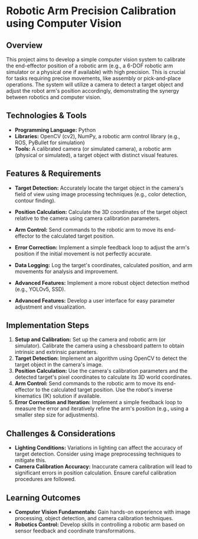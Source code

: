 # Robotic Arm Precision Calibration using Computer Vision

## Overview

This project aims to develop a simple computer vision system to calibrate the end-effector position of a robotic arm (e.g., a 6-DOF robotic arm simulator or a physical one if available) with high precision.  This is crucial for tasks requiring precise movements, like assembly or pick-and-place operations.  The system will utilize a camera to detect a target object and adjust the robot arm's position accordingly, demonstrating the synergy between robotics and computer vision.

## Technologies & Tools

* **Programming Language:** Python
* **Libraries:** OpenCV (cv2), NumPy, a robotic arm control library (e.g., ROS, PyBullet for simulation)
* **Tools:**  A calibrated camera (or simulated camera), a robotic arm (physical or simulated), a target object with distinct visual features.

## Features & Requirements

- **Target Detection:** Accurately locate the target object in the camera's field of view using image processing techniques (e.g., color detection, contour finding).
- **Position Calculation:** Calculate the 3D coordinates of the target object relative to the camera using camera calibration parameters.
- **Arm Control:**  Send commands to the robotic arm to move its end-effector to the calculated target position.
- **Error Correction:** Implement a simple feedback loop to adjust the arm's position if the initial movement is not perfectly accurate.
- **Data Logging:** Log the target's coordinates, calculated position, and arm movements for analysis and improvement.

- **Advanced Features:** Implement a more robust object detection method (e.g., YOLOv5, SSD).
- **Advanced Features:**  Develop a user interface for easy parameter adjustment and visualization.

## Implementation Steps

1. **Setup and Calibration:** Set up the camera and robotic arm (or simulator). Calibrate the camera using a chessboard pattern to obtain intrinsic and extrinsic parameters.
2. **Target Detection:** Implement an algorithm using OpenCV to detect the target object in the camera's image.
3. **Position Calculation:**  Use the camera's calibration parameters and the detected target's pixel coordinates to calculate its 3D world coordinates.
4. **Arm Control:** Send commands to the robotic arm to move its end-effector to the calculated target position. Use the robot's inverse kinematics (IK) solution if available.
5. **Error Correction and Iteration:** Implement a simple feedback loop to measure the error and iteratively refine the arm's position (e.g., using a smaller step size for adjustments).


## Challenges & Considerations

- **Lighting Conditions:**  Variations in lighting can affect the accuracy of target detection.  Consider using image preprocessing techniques to mitigate this.
- **Camera Calibration Accuracy:** Inaccurate camera calibration will lead to significant errors in position calculation. Ensure careful calibration procedures are followed.


## Learning Outcomes

- **Computer Vision Fundamentals:** Gain hands-on experience with image processing, object detection, and camera calibration techniques.
- **Robotics Control:**  Develop skills in controlling a robotic arm based on sensor feedback and coordinate transformations.


